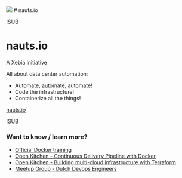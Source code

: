 <img src="http://cdn.nauts.io/img/cargonaut.svg" class="header">
# nauts.io

!SUB
# nauts.io
A Xebia initiative

All about data center automation:
  - Automate, automate, automate!
  - Code the infrastructure!
  - Containerize all the things!

[nauts.io](http://nauts.io)

!SUB

### Want to know / learn more?

- [Official Docker training](https://training.xebia.com/continuous-delivery-devops/introduction-to-docker/)
- [Open Kitchen - Continuous Delivery Pipeline with Docker](https://xebia.com/events/open-kitchen-continuous-delivery-docker)
- [Open Kitchen - Building multi-cloud infrastructure with Terraform](https://xebia.com/events/open-kitchen-datacentre-automation-building-multi-cloud-infrastructure-with-terraform)
- [Meetup Group - Dutch Devops Engineers](http://www.meetup.com/devops-engineers/)
